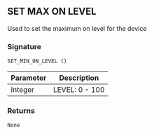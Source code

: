 ## SET MAX ON LEVEL

Used to set the maximum on level for the device 


### Signature

`SET_MIN_ON_LEVEL ()`


| Parameter | Description |
| --- | --- |
| Integer | LEVEL: 0 - 100 |


### Returns

`None`